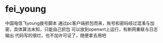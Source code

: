 # fei_young
中国电信飞young拨号脚本
通过pc客户端抓包而来，账号和密码经过混淆与加密，具体算法未知，只能自己抓包
可以放到openwrt上运行，有断网重联与日志输出
代码写的很烂，也不加许可证了，随便拿去用吧

